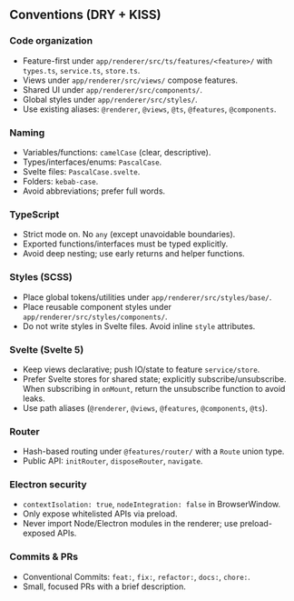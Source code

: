 ## Conventions (DRY + KISS)

### Code organization
- Feature-first under `app/renderer/src/ts/features/<feature>/` with `types.ts`, `service.ts`, `store.ts`.
- Views under `app/renderer/src/views/` compose features.
- Shared UI under `app/renderer/src/components/`.
- Global styles under `app/renderer/src/styles/`.
 - Use existing aliases: `@renderer`, `@views`, `@ts`, `@features`, `@components`.

### Naming
- Variables/functions: `camelCase` (clear, descriptive).
- Types/interfaces/enums: `PascalCase`.
- Svelte files: `PascalCase.svelte`.
- Folders: `kebab-case`.
- Avoid abbreviations; prefer full words.

### TypeScript
- Strict mode on. No `any` (except unavoidable boundaries).
- Exported functions/interfaces must be typed explicitly.
- Avoid deep nesting; use early returns and helper functions.

### Styles (SCSS)
- Place global tokens/utilities under `app/renderer/src/styles/base/`.
- Place reusable component styles under `app/renderer/src/styles/components/`.
- Do not write styles in Svelte files. Avoid inline `style` attributes.

### Svelte (Svelte 5)
- Keep views declarative; push IO/state to feature `service/store`.
- Prefer Svelte stores for shared state; explicitly subscribe/unsubscribe. When subscribing in `onMount`, return the unsubscribe function to avoid leaks.
- Use path aliases (`@renderer`, `@views`, `@features`, `@components`, `@ts`).

### Router
- Hash-based routing under `@features/router/` with a `Route` union type.
- Public API: `initRouter`, `disposeRouter`, `navigate`.

### Electron security
- `contextIsolation: true`, `nodeIntegration: false` in BrowserWindow.
- Only expose whitelisted APIs via preload.
- Never import Node/Electron modules in the renderer; use preload-exposed APIs.

### Commits & PRs
- Conventional Commits: `feat:`, `fix:`, `refactor:`, `docs:`, `chore:`.
- Small, focused PRs with a brief description.



